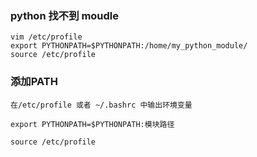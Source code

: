 ### python 找不到 moudle

```shell
vim /etc/profile 
export PYTHONPATH=$PYTHONPATH:/home/my_python_module/
source /etc/profile 
```



### 添加PATH

```shell
在/etc/profile 或者 ~/.bashrc 中输出环境变量
    
export PYTHONPATH=$PYTHONPATH:模块路径
    
source /etc/profile
```

​    

